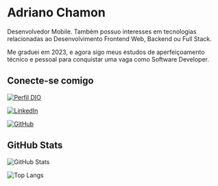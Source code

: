 # Adriano Chamon
Desenvolvedor Mobile.
Também possuo interesses em tecnologias relacionadas ao Desenvolvimento Frontend Web, Backend ou Full Stack.

Me graduei em 2023, e agora sigo meus estudos de aperfeiçoamento técnico e pessoal para conquistar uma vaga como Software Developer.

## Conecte-se comigo
[![Perfil DIO](https://img.shields.io/badge/-Meu%20Perfil%20na%20DIO-000?style=for-the-badge)](https://web.dio.me/users/adrianochamon18?tab=skills) 

[![LinkedIn](https://img.shields.io/badge/LinkedIn-000?style=for-the-badge&logo=linkedin&logoColor=fff)](https://www.linkedin.com/in/adrianochamon/)

[![GitHub](https://img.shields.io/badge/GitHub-000?style=for-the-badge&logo=github&logoColor=fff)](https://github.com/adrianoct42)

## GitHub Stats
![GitHub Stats](https://github-readme-stats.vercel.app/api?username=adrianoct42&theme=transparent&bg_color=013&border_color=30A3DC&show_icons=true&icon_color=30A3DC&title_color=E94D5F&text_color=FFF)

![Top Langs](https://github-readme-stats-git-masterrstaa-rickstaa.vercel.app/api/top-langs/?username=adrianoct42&layout=compact&bg_color=013&border_color=30A3DC&title_color=E94D5F&text_color=FFF)